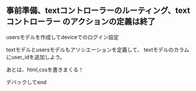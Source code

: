 事前準備、textコントローラーのルーティング、textコントローラー
のアクションの定義は終了
----------------------------

usersモデルを作成してdeviceでのログイン設定

textモデルとusersモデルもアソシエーションを定義して、
textモデルのカラムにuser_idを追加しよう。



あとは、html,cssを書きまくる！

デバックしてend
